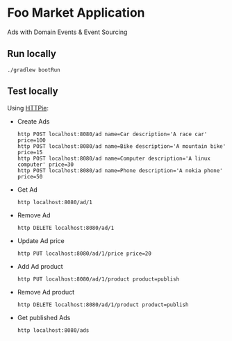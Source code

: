 # Foo Market Application

Ads with Domain Events & Event Sourcing

## Run locally

```
./gradlew bootRun
``` 

## Test locally

Using [HTTPie](https://httpie.org/):

* Create Ads
  ```
  http POST localhost:8080/ad name=Car description='A race car' price=100
  http POST localhost:8080/ad name=Bike description='A mountain bike' price=15
  http POST localhost:8080/ad name=Computer description='A linux computer' price=30
  http POST localhost:8080/ad name=Phone description='A nokia phone' price=50
  ```

* Get Ad
  ```
  http localhost:8080/ad/1
  ```
 
* Remove Ad
  ```
  http DELETE localhost:8080/ad/1
  ```
   
* Update Ad price
  ```
  http PUT localhost:8080/ad/1/price price=20
  ```

* Add Ad product
  ```
  http PUT localhost:8080/ad/1/product product=publish
  ```
  
* Remove Ad product
  ```
  http DELETE localhost:8080/ad/1/product product=publish
  ```
  
* Get published Ads
  ```
  http localhost:8080/ads
  ```
